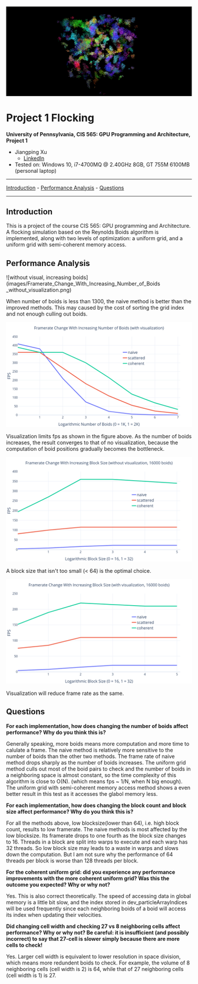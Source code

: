 ![boids](images/demo.gif)

Project 1 Flocking
====================

**University of Pennsylvania, CIS 565: GPU Programming and Architecture, Project 1**

* Jiangping Xu
  * [LinkedIn](https://www.linkedin.com/in/jiangping-xu-365b19134/)
* Tested on: Windows 10, i7-4700MQ @ 2.40GHz 8GB, GT 755M 6100MB (personal laptop)
_________________________________________________________________________
[Introduction](#artificial-life) - [Performance Analysis](#performance-analysis) - [Questions](#questions)
_________________________________________________________________________
## Introduction
This is a project of the course CIS 565: GPU programming and Architecture. A flocking simulation based on the Reynolds Boids algorithm is implemented, along with two levels of optimization: a uniform grid, and a uniform grid with semi-coherent memory access.

## Performance Analysis
![without visual, increasing boids](images/Framerate_Change_With_Increasing_Number_of_Boids _without_visualization.png)

When number of boids is less than 1300, the naive method is better than the improved methods. This may caused by the cost of sorting the grid index and not enough culling out boids.

![with visual, increasing boids](images/Framerate_Change_With_Increasing_Number_of_Boids_with_visualization.png)

Visualization limits fps as shown in the figure above. As the number of boids increases, the result converges to that of no visualization, because the computation of boid positions gradually becomes the bottleneck.

![without visual, increasing block size](images/Framerate_Change_With_Increasing_Block_Size_without_visualization_16000_boids.png)

A block size that isn't too small (< 64) is the optimal choice.

![with visual, increasing block size](images/Framerate_Change_With_Increasing_Block_Size_with_visualization_16000_boids.png)

Visualization will reduce frame rate as the same.

## Questions
<b>For each implementation, how does changing the number of boids affect performance? Why do you think this is?</b>

Generally speaking, more boids means more computation and more time to calulate a frame. The naive method is relatively more sensitive to the number of boids than the other two methods. The frame rate of naive method drops sharply as the number of boids increases. The uniform grid method culls out most of the boid pairs to check and the number of boids in a neighboring space is almost constant, so the time complexity of this algorithm is close to O(N). (which means fps ~ 1/N, when N big enough). The uniform grid with semi-coherent memory access method shows a even better result in this test as it accesses the glabol memory less.

<b>For each implementation, how does changing the block count and block size affect performance? Why do you think this is?</b>

For all the methods above, low blocksize(lower than 64), i.e. high block count, results to low framerate. The naive methods is most affected by the low blocksize. Its framerate drops to one fourth as the block size changes to 16. Threads in a block are split into warps to execute and each warp has 32 threads. So low block size may leads to a waste in warps and slows down the computation. But I am not sure why the performance of 64 threads per block is worse than 128 threads per block.

<b>For the coherent uniform grid: did you experience any performance improvements with the more coherent uniform grid? Was this the outcome you expected? Why or why not?</b>

Yes. This is also correct theoretically. The speed of accessing data in global memory is a little bit slow, and the index stored in dev_particleArrayIndices will be used frequently since each neighboring boids of a boid will access its index when updating their velocities.

<b>Did changing cell width and checking 27 vs 8 neighboring cells affect performance? Why or why not? Be careful: it is insufficient (and possibly incorrect) to say that 27-cell is slower simply because there are more cells to check!</b>

Yes. Larger cell width is equivalent to lower resolution in space division, which means more redundent boids to check. For example, the volume of 8 neighboring cells (cell width is 2) is 64, while that of 27 neighboring cells (cell width is 1) is 27.

<!--draft
no visual
  boids count 1 2 4 8 16 32 64 128
Naive fps   1370 790 300 84 22 5 1 0
Scattered fps 1140 880 490 210 114 63 25 9
coherent fps 1300 1000 760 520 360 160 80 36

with visual
  boids count 1 2 4 8 16 32 64 128
Naive fps   410 380 210 75 21 5 1 0
Scattered fps 360 360 270 180 110 56 23 9
coherent fps 390 360 360 300 215 120 70 32

no visual
(16000 boids)
blocksize 16 32 64 128 256 512
Naive fps 4 8 16 22 22 22
Scattered fps 80 100 115 115 115 115
coherent fps 190 270 360 360 350 340

with visual
(16000 boids)
blocksize 16 32 64 128 256 512
Naive fps 4 8 15 21 21 21
Scattered fps 75 85 110 110 110 110
coherent fps 150 190 220 215 210 210
-->
